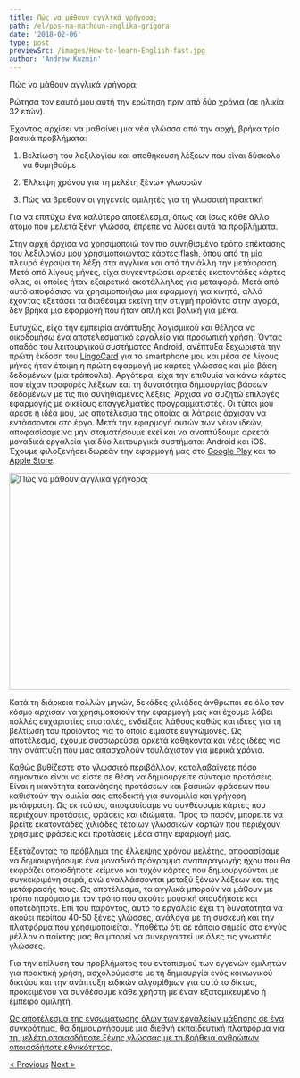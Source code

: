 ```yaml
---
title: Πώς να μάθουν αγγλικά γρήγορα;
path: /el/pos-na-mathoun-anglika-grigora
date: '2018-02-06'
type: post
previewSrc: /images/How-to-learn-English-fast.jpg
author: 'Andrew Kuzmin'
---
```


Πώς να μάθουν αγγλικά γρήγορα;

Ρώτησα τον εαυτό μου αυτή την ερώτηση πριν από δύο χρόνια (σε ηλικία 32 ετών).

Έχοντας αρχίσει να μαθαίνει μια νέα γλώσσα από την αρχή, βρήκα τρία βασικά προβλήματα:

1. Βελτίωση του λεξιλογίου και αποθήκευση λέξεων που είναι δύσκολο να θυμηθούμε

2. Έλλειψη χρόνου για τη μελέτη ξένων γλωσσών

3. Πώς να βρεθούν οι γηγενείς ομιλητές για τη γλωσσική πρακτική

Για να επιτύχω ένα καλύτερο αποτέλεσμα, όπως και ίσως κάθε άλλο άτομο που μελετά ξένη γλώσσα, έπρεπε να λύσει αυτά τα προβλήματα.

Στην αρχή άρχισα να χρησιμοποιώ τον πιο συνηθισμένο τρόπο επέκτασης του λεξιλογίου μου χρησιμοποιώντας κάρτες flash, όπου από τη μία πλευρά έγραψα τη λέξη στα αγγλικά και από την άλλη την μετάφραση. Μετά από λίγους μήνες, είχα συγκεντρώσει αρκετές εκατοντάδες κάρτες φλας, οι οποίες ήταν εξαιρετικά ακατάλληλες για μεταφορά. Μετά από αυτό αποφάσισα να χρησιμοποιήσω μια εφαρμογή για κινητά, αλλά έχοντας εξετάσει τα διαθέσιμα εκείνη την στιγμή προϊόντα στην αγορά, δεν βρήκα μια εφαρμογή που ήταν απλή και βολική για μένα.

Ευτυχώς, είχα την εμπειρία ανάπτυξης λογισμικού και θέλησα να οικοδομήσω ένα αποτελεσματικό εργαλείο για προσωπική χρήση. Όντας οπαδός του λειτουργικού συστήματος Android, ανέπτυξα ξεχωριστά την πρώτη έκδοση του <a href="https://lingocard.com">LingoCard</a> για το smartphone μου και μέσα σε λίγους μήνες ήταν έτοιμη η πρώτη εφαρμογή με κάρτες γλώσσας και μία βάση δεδομένων (μία τράπουλα). Αργότερα, είχα την επιθυμία να κάνω κάρτες που είχαν προφορές λέξεων και τη δυνατότητα δημιουργίας βάσεων δεδομένων με τις πιο συνηθισμένες λέξεις. Άρχισα να συζητώ επιλογές εφαρμογής με οικείους επαγγελματίες προγραμματιστές. Οι τύποι μου άρεσε η ιδέα μου, ως αποτέλεσμα της οποίας οι λάτρεις άρχισαν να εντάσσονται στο έργο. Μετά την εφαρμογή αυτών των νέων ιδεών, αποφασίσαμε να μην σταματήσουμε εκεί και να αναπτύξουμε αρκετά μοναδικά εργαλεία για δύο λειτουργικά συστήματα: Android και iOS. Έχουμε φιλοξενήσει δωρεάν την εφαρμογή μας στο <a href="https://play.google.com/store/apps/details?id=com.lingocard.lingocard">Google Play</a> και το <a href="https://itunes.apple.com/us/app/lingocard/id1217076835?mt=8">Apple Store</a>.

<img class="aligncenter wp-image-5587" src="../images/2018/01/LigoCard-App-small.png" alt="Πώς να μάθουν αγγλικά γρήγορα;" width="973" height="388" />

Κατά τη διάρκεια πολλών μηνών, δεκάδες χιλιάδες άνθρωποι σε όλο τον κόσμο άρχισαν να χρησιμοποιούν την εφαρμογή μας και έχουμε λάβει πολλές ευχαριστίες επιστολές, ενδείξεις λάθους καθώς και ιδέες για τη βελτίωση του προϊόντος για το οποίο είμαστε ευγνώμονες. Ως αποτέλεσμα, έχουμε συσσωρεύσει αρκετά καθήκοντα και νέες ιδέες για την ανάπτυξη που μας απασχολούν τουλάχιστον για μερικά χρόνια.

Καθώς βυθίζεστε στο γλωσσικό περιβάλλον, καταλαβαίνετε πόσο σημαντικό είναι να είστε σε θέση να δημιουργείτε σύντομα προτάσεις. Είναι η ικανότητα κατανόησης προτάσεων και βασικών φράσεων που καθιστούν την ομιλία σας αποδεκτή για συνομιλία και γρήγορη μετάφραση. Ως εκ τούτου, αποφασίσαμε να συνθέσουμε κάρτες που περιέχουν προτάσεις, φράσεις και ιδιώματα. Προς το παρόν, μπορείτε να βρείτε εκατοντάδες χιλιάδες τέτοιων γλωσσικών καρτών που περιέχουν χρήσιμες φράσεις και προτάσεις μέσα στην εφαρμογή μας.

Εξετάζοντας το πρόβλημα της έλλειψης χρόνου μελέτης, αποφασίσαμε να δημιουργήσουμε ένα μοναδικό πρόγραμμα αναπαραγωγής ήχου που θα εκφράζει οποιοδήποτε κείμενο και τυχόν κάρτες που δημιουργούνται με συγκεκριμένη σειρά, ενώ εναλλάσσονται μεταξύ ξένων λέξεων και της μετάφρασής τους. Ως αποτέλεσμα, τα αγγλικά μπορούν να μάθουν με τρόπο παρόμοιο με τον τρόπο που ακούτε μουσική οπουδήποτε και οποτεδήποτε. Επί του παρόντος, αυτό το εργαλείο έχει τη δυνατότητα να ακούει περίπου 40-50 ξένες γλώσσες, ανάλογα με τη συσκευή και την πλατφόρμα που χρησιμοποιείται. Υποθέτω ότι σε κάποιο σημείο στο εγγύς μέλλον ο παίκτης μας θα μπορεί να συνεργαστεί με όλες τις γνωστές γλώσσες.

Για την επίλυση του προβλήματος του εντοπισμού των εγγενών ομιλητών για πρακτική χρήση, ασχολούμαστε με τη δημιουργία ενός κοινωνικού δικτύου και την ανάπτυξη ειδικών αλγορίθμων για αυτό το δίκτυο, προκειμένου να συνδέσουμε κάθε χρήστη με έναν εξατομικευμένο ή έμπειρο ομιλητή.

<a href="https://lingocard.com">Ως αποτέλεσμα της ενσωμάτωσης όλων των εργαλείων μάθησης σε ένα συγκρότημα, θα δημιουργήσουμε μια διεθνή εκπαιδευτική πλατφόρμα για τη μελέτη οποιασδήποτε ξένης γλώσσας με τη βοήθεια ανθρώπων οποιασδήποτε εθνικότητας.</a>

<a href="/el/vreite-mitriki-glossa">< Previous</a> <a href="/el/veltioste-to-lexilogio">Next ></a>
